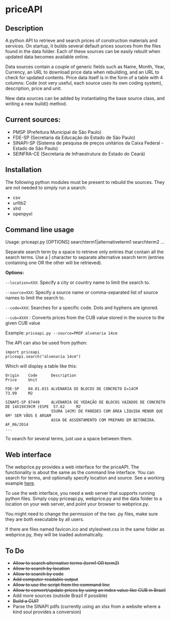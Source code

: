 # priceAPI

## Description

A python API to retrieve and search prices of construction materials and services. On startup, it builds several default prices sources from the files found in the data folder. Each of these sources can be easily rebuilt when updated data becomes available online.

Data sources contain a couple of generic fields such as Name, Month, Year, Currency, an URL to download price data when rebuilding, and an URL to check for updated contents. Price data itself is in the form of a table with 4 columns: Code (not very useful, each source uses its own coding system), description, price and unit.

New data sources can be added by instantiating the base source class, and writing a new build() method.

## Current sources:

* PMSP (Prefeitura Municipal de São Paulo)
* FDE-SP (Secretaria da Educação do Estado de São Paulo)
* SINAPI-SP (Sistema de pesquisa de preços unitários da Caixa Federal - Estado de São Paulo)
* SEINFRA-CE (Secretaria de Infraestrutura do Estado do Ceará)

## Installation

The following python modules must be present to rebuild the sources. They are not needed to simply run a search:

* csv
* urllib2
* xlrd
* openpyxl

## Command line usage

Usage: priceapi.py \[OPTIONS\] searchterm1|alternativeterm1 searchterm2 ...

Separate search term by a space to retrieve only entries that contain all
the search terms. Use a | character to separate alternative search term
(entries containing one OR the other will be retrieved).

**Options:** 

`--location=XXX`: Specify a city or country name to limit the search to.

`--source=XXX`: Specify a source name or comma-separated list of source names to limit the search to.
                         
`--code=XXX`: Searches for a specific code. Dots and hyphens are ignored.

`--cub=XXXX` : Converts prices from the CUB value stored in the source to the given CUB value

Example: `priceapi.py --source=PMSP alvenaria 14cm`

The API can also be used from python:

```
import priceapi
priceapi.search("alvenaria 14cm")
```

Which will display a table like this:

```
Origin    Code      Description                                                             Price     Unit

FDE-SP    04.01.031 ALVENARIA DE BLOCOS DE CONCRETO E=14CM                                  73.99     M2

SINAPI-SP 87449     ALVENARIA DE VEDAÇÃO DE BLOCOS VAZADOS DE CONCRETO DE 14X19X39CM (ESPE  57.62     M2
                    SSURA 14CM) DE PAREDES COM ÁREA LÍQUIDA MENOR QUE 6M² SEM VÃOS E ARGAM
                    ASSA DE ASSENTAMENTO COM PREPARO EM BETONEIRA. AF_06/2014
...
```

To search for several terms, just use a space between them.

## Web interface

The webprice.py provides a web interface for the priceAPI. The functionality is about the same as the command line
interface. You can search for terms, and optionally specify location and source. See a working example 
[here](http://www.uncreated.net/priceapi/webapi.py).

To use the web interface, you need a web server that supports running python files. Simply copy priceapi.py,
webprice.py and the data folder to a location on your web server, and point your browser to webprice.py.

You might need to change the permission of the two .py files, make sure they are both executable by all users.

If there are files named favicon.ico and stylesheet.css in the same folder as webprice.py, they will be loaded
automatically.

## To Do

* ~~Allow to search alternative terms (term1 OR term2)~~
* ~~Allow to search by location~~
* ~~Allow to search by code~~
* ~~Add computer-readable output~~
* ~~Allow to use the script from the command line~~
* ~~Allow to convert/update prices by using an index value like CUB in Brazil~~
* Add more sources (outside Brazil if possible)
* ~~Build a GUI?~~
* Parse the SINAPI pdfs (currently using an xlsx from a website where a kind soul provides a conversion)
